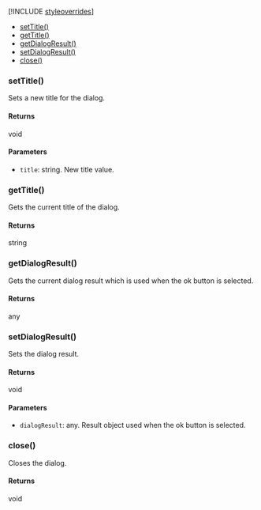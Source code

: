[!INCLUDE [styleoverrides](../../../../_data/style-overrides.md)]




* [setTitle()](#method_setTitle)
* [getTitle()](#method_getTitle)
* [getDialogResult()](#method_getDialogResult)
* [setDialogResult()](#method_setDialogResult)
* [close()](#method_close)


<a name="method_setTitle"></a>
<h3 class='method'>setTitle()</h3>

Sets a new title for the dialog.


#### Returns

void

#### Parameters

* `title`: string. New title value.

<a name="method_getTitle"></a>
<h3 class='method'>getTitle()</h3>

Gets the current title of the dialog.


#### Returns

string


<a name="method_getDialogResult"></a>
<h3 class='method'>getDialogResult()</h3>

Gets the current dialog result which is used when the ok button is selected.


#### Returns

any


<a name="method_setDialogResult"></a>
<h3 class='method'>setDialogResult()</h3>

Sets the dialog result.


#### Returns

void

#### Parameters

* `dialogResult`: any. Result object used when the ok button is selected.

<a name="method_close"></a>
<h3 class='method'>close()</h3>

Closes the dialog.


#### Returns

void


